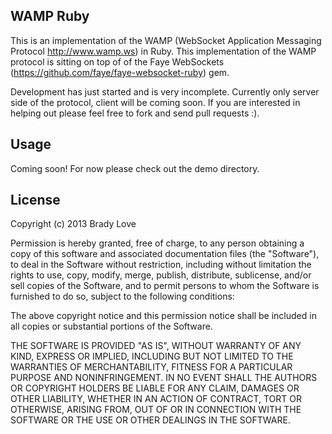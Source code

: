 ## WAMP Ruby

This is an implementation of the WAMP (WebSocket Application Messaging Protocol http://www.wamp.ws) in Ruby. This implementation of the WAMP protocol is sitting on top of of the Faye WebSockets (https://github.com/faye/faye-websocket-ruby) gem.

Development has just started and is very incomplete. Currently only server side of the protocol, client will be coming soon. If you are interested in helping out please feel free to fork and send pull requests :).

## Usage
Coming soon! For now please check out the demo directory.

## License
Copyright (c) 2013 Brady Love

Permission is hereby granted, free of charge, to any person obtaining
a copy of this software and associated documentation files (the
"Software"), to deal in the Software without restriction, including
without limitation the rights to use, copy, modify, merge, publish,
distribute, sublicense, and/or sell copies of the Software, and to
permit persons to whom the Software is furnished to do so, subject to
the following conditions:

The above copyright notice and this permission notice shall be
included in all copies or substantial portions of the Software.

THE SOFTWARE IS PROVIDED "AS IS", WITHOUT WARRANTY OF ANY KIND,
EXPRESS OR IMPLIED, INCLUDING BUT NOT LIMITED TO THE WARRANTIES OF
MERCHANTABILITY, FITNESS FOR A PARTICULAR PURPOSE AND
NONINFRINGEMENT. IN NO EVENT SHALL THE AUTHORS OR COPYRIGHT HOLDERS BE
LIABLE FOR ANY CLAIM, DAMAGES OR OTHER LIABILITY, WHETHER IN AN ACTION
OF CONTRACT, TORT OR OTHERWISE, ARISING FROM, OUT OF OR IN CONNECTION
WITH THE SOFTWARE OR THE USE OR OTHER DEALINGS IN THE SOFTWARE.

